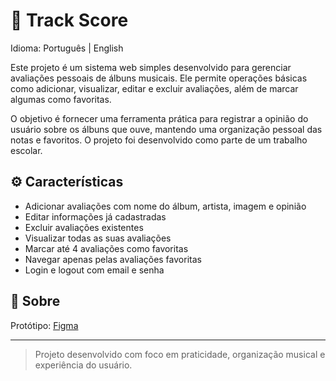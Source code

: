 # 🎵 Track Score

Idioma: Português | English

Este projeto é um sistema web simples desenvolvido para gerenciar avaliações pessoais de álbuns musicais. Ele permite operações básicas como adicionar, visualizar, editar e excluir avaliações, além de marcar algumas como favoritas.

O objetivo é fornecer uma ferramenta prática para registrar a opinião do usuário sobre os álbuns que ouve, mantendo uma organização pessoal das notas e favoritos. O projeto foi desenvolvido como parte de um trabalho escolar.

## ⚙️ Características

- Adicionar avaliações com nome do álbum, artista, imagem e opinião
- Editar informações já cadastradas
- Excluir avaliações existentes
- Visualizar todas as suas avaliações
- Marcar até 4 avaliações como favoritas
- Navegar apenas pelas avaliações favoritas
- Login e logout com email e senha

## 📄 Sobre

Protótipo: [Figma](https://www.figma.com/proto/3HlaelVi6XnFaXrkOffIgT/prototype.crud?node-id=0-1)

---

> Projeto desenvolvido com foco em praticidade, organização musical e experiência do usuário.
